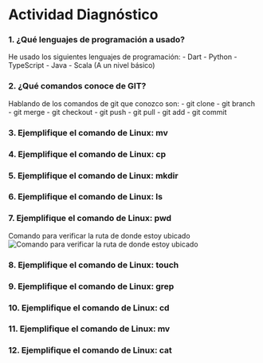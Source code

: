 # Actividad Diagnóstico


### 1. ¿Qué lenguajes de programación a usado?
He usado los siguientes lenguajes de programación:
	- Dart
	- Python
	- TypeScript
	- Java
	- Scala (A un nivel básico)
### 2. ¿Qué comandos conoce de GIT?
Hablando de los comandos de git que conozco son:
	- git clone
	- git branch
	- git merge
	- git checkout
	- git push
	- git pull
	- git add
	- git commit

### 3. Ejemplifique el comando de Linux: mv
### 4. Ejemplifique el comando de Linux: cp
### 5. Ejemplifique el comando de Linux: mkdir
### 6. Ejemplifique el comando de Linux: ls
### 7. Ejemplifique el comando de Linux: pwd
Comando para verificar la ruta de donde estoy ubicado
![Comando para verificar la ruta de donde estoy ubicado](https://ibb.co/WcGvgbc)
### 8. Ejemplifique el comando de Linux: touch
### 9. Ejemplifique el comando de Linux: grep
### 10. Ejemplifique el comando de Linux: cd
### 11. Ejemplifique el comando de Linux: mv
### 12. Ejemplifique el comando de Linux: cat
